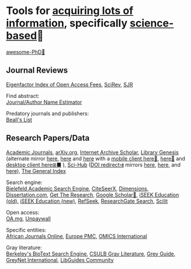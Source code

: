 
# Tools for [acquiring lots of information](https://notageni.us/information), specifically [science-based](https://notageni.us/science/)💩

[awesome-PhD💩](https://github.com/helenahartmann/awesome-PhD)

## Journal Reviews

[Eigenfactor Index of Open Access Fees](http://eigenfactor.org/projects/openAccess/oa.php),
[SciRev](https://scirev.org/),
[SJR](https://www.scimagojr.com/journalrank.php)

Find abstract:  
[Journal/Author Name Estimator](https://jane.biosemantics.org/)

Predatory journals and publishers:  
[Beall's List](https://beallslist.net/)

## Research Papers/Data

[Academic Journals](https://academicjournals.org/),
[arXiv.org](https://arxiv.org/),
[Internet Archive Scholar](https://scholar.archive.org/),
[Library Genesis](https://libgen.is/) (alternate mirror [here](https://libgen.rs/), [here](https://libgen.gs/) and [here](https://libgen.st/) with a [mobile client here🤖](https://f-droid.org/en/packages/com.funkymuse.aurora/), [here🍎](https://github.com/MartinStamenkovski/LibraryGenesis) and [desktop client here⊞■](https://wiki.mhut.org/software:libgen_desktop)
),
[Sci-Hub](https://sci-hub.se/) ([DOI redirect⇉](https://greasyfork.org/en/scripts/412498-doi-to-sci-hub) mirrors [here](https://sci-hub.st/), [here](https://paperpanda.app/search), and [here](https://sci-hub.usualwant.com/)),
[The General Index](https://archive.org/details/GeneralIndex)

Search engine:  
[Bielefeld Academic Search Engine](https://www.base-search.net/),
[CiteSeerX](https://citeseerx.ist.psu.edu/),
[Dimensions](https://app.dimensions.ai/discover/publication),
[Dissertation.com](https://dissertation.com/),
[Get The Research](https://gettheresearch.org/),
[Google Scholar🧛](https://scholar.google.com/),
[iSEEK Education (old)](https://education.iseek.com/iseek/home.page),
[iSEEK Education (new)](https://education.iseek.com/),
[RefSeek](https://www.refseek.com/),
[ResearchGate Search](https://www.researchgate.net/search/),
[Scilit](https://www.scilit.net/)

Open access:  
[OA.mg](https://oa.mg/),
[Unpaywall](https://unpaywall.org/)

Specific entities:  
[African Journals Online](https://www.ajol.info/),
[Europe PMC](https://europepmc.org/),
[OMICS International](https://research.omicsgroup.org/)

Gray literature:  
[Berkeley's BioText Search Engine](https://biosearch.berkeley.edu/),
[CSULB Gray Literature](https://csulb.libguides.com/graylit),
[Grey Guide](https://greyguide.isti.cnr.it/),
[GreyNet International](https://www.greynet.org/),
[LibGuides Community](https://community.libguides.com/)
